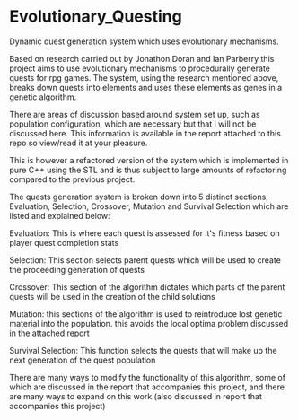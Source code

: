 # Evolutionary_Questing

Dynamic quest generation system which uses evolutionary mechanisms.

Based on research carried out by Jonathon Doran and Ian Parberry this project aims to use evolutionary mechanisms to procedurally generate quests for rpg games.
The system, using the research mentioned above, breaks down quests into elements and uses these elements as genes in a genetic algorithm.

There are areas of discussion based around system set up, such as population configuration, which are necessary but that i will not be discussed here. This information is available
in the report attached to this repo so view/read it at your pleasure. 

This is however a refactored version of the system which is implemented in pure C++ using the STL and is thus subject to large amounts of refactoring compared to the previous project.

The quests generation system is broken down into 5 distinct sections, Evaluation, Selection, Crossover, Mutation and Survival Selection which are listed and explained below:

Evaluation:
This is where each quest is assessed for it's fitness based on player quest completion stats

Selection:
This section selects parent quests which will be used to create the proceeding generation of quests

Crossover:
This section of the algorithm dictates which parts of the parent quests will be used in the creation of the child solutions

Mutation:
this sections of the algorithm is used to reintroduce lost genetic material into the population. this avoids the local optima problem discussed in the attached report

Survival Selection:
This function selects the quests that will make up the next generation of the quest population

There are many ways to modify the functionality of this algorithm, some of which  are discussed in the report that accompanies this project, and there are many ways to 
expand on this work (also discussed in report that accompanies this project)